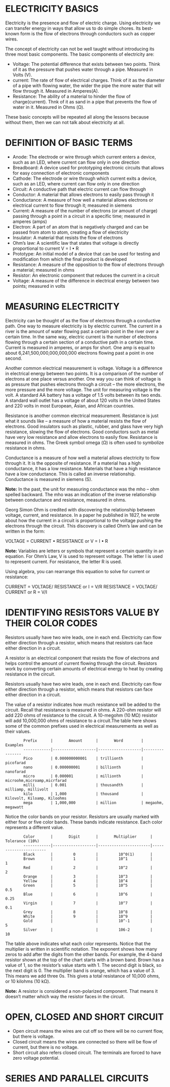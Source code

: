 # ELECTRICITY BASICS
Electricity is the presence and flow of electric charge. Using electricity we can transfer energy in ways that allow us to do simple chores. Its best-known form is the flow of electrons through conductors such as copper wires.

The concept of electricity can not be well taught without introducing its three most basic components. The basic components of electricity are:
- Voltage: The potential difference that exists between two points. Think of it as the pressure that pushes water through a pipe. Measured in Volts (V).
- current: The rate of flow of electrical charges. Think of it as the diameter of a pipe with flowing water, the wider the pipe the more water that will flow through it. Measured in Amperes(A).
- Resistance: The ability of a material to hinder the flow of charge(current). Thnk of it as sand in a pipe that prevents the flow of water in it. Measured in Ohms (Ω).

These basic concepts will be repeated all along the lessons because without them, then we can not talk about electricity at all.

# DEFINITION OF BASIC TERMS
- Anode: The electrode or wire through which current enters a device, such as an LED, where current can flow only in one direction
- Breadboard: A device used for prototyping electronic circuits that allows for easy connection of electronic components
- Cathode: The electrode or wire through which current exits a device, such as an LED, where current can flow only in one direction
- Circuit: A conductive path that electric current can flow through
- Conductor: A material that allows electrons to easily pass through it
- Conductance: A measure of how well a material allows electrons or electrical current to flow through it; measured in siemens
- Current: A measure of the number of electrons (or amount of charge) passing through a point in a circuit in a specific time; measured in amperes (amps)
- Electron: A part of an atom that is negatively charged and can be passed from atom to atom, creating a flow of electricity
- Insulator: A material that resists the flow of electrons
- Ohm’s law: A scientific law that states that voltage is directly proportional to current V = I • R
- Prototype: An initial model of a device that can be used for testing and modification from which the final product is developed
- Resistance: A measure of the opposition to the flow of electrons through a material; measured in ohms
- Resistor: An electronic component that reduces the current in a circuit
- Voltage: A measure of the difference in electrical energy between two points; measured in volts

# MEASURING ELECTRICITY
Electricity can be thought of as the flow of electrons through a conductive path. One way to measure electricity is by electric current. The current in a river is the amount of water flowing past a certain point in the river over a certain time. In the same way, electric current is the number of electrons flowing through a certain section of a conductive path in a certain time. Current is measured in amperes, or amps for short. One amp is equal to about 6,241,500,000,000,000,000 electrons flowing past a point in one second.

Another common electrical measurement is voltage. Voltage is a difference in electrical energy between two points. It is a comparison of the number of electrons at one place versus another. One way you can think of voltage is as pressure that pushes electrons through a circuit – the more electrons, the more pressure and the more voltage. The unit for measuring voltage is the volt. A standard AA battery has a voltage of 1.5 volts between its two ends. A standard wall outlet has a voltage of about 120 volts in the United States and 220 volts in most European, Asian, and African countries.

Resistance is another common electrical measurement. Resistance is just what it sounds like – a measure of how a material resists the flow of electrons. Good insulators such as plastic, rubber, and glass have very high resistance, slowing the flow of electrons. Good conductors such as metal have very low resistance and allow electrons to easily flow. Resistance is measured in ohms. The Greek symbol omega (Ω) is often used to symbolize resistance in ohms.

Conductance is a measure of how well a material allows electricity to flow through it. It is the opposite of resistance. If a material has a high conductance, it has a low resistance. Materials that have a high resistance have a low conductance. This is called an inverse relationship. Conductance is measured in siemens (S).

**Note:** In the past, the unit for measuring conductance was the mho – ohm spelled backward. The mho was an indication of the inverse relationship between conductance and resistance, measured in ohms.

Georg Simon Ohm is credited with discovering the relationship between voltage, current, and resistance. In a paper he published in 1827, he wrote about how the current in a circuit is proportional to the voltage pushing the electrons through the circuit. This discovery is called Ohm’s law and can be written in the form:

VOLTAGE = CURRENT • RESISTANCE
or
V = I • R

**Note:** Variables are letters or symbols that represent a certain quantity in an equation. For Ohm’s Law, V is used to represent voltage. The letter I is used to represent current. For resistance, the letter R is used.

Using algebra, you can rearrange this equation to solve for current or resistance:

CURRENT = VOLTAGE/ RESISTANCE or I = V/R
RESISTANCE = VOLTAGE/ CURRENT or R = V/I

# IDENTIFYING RESISTORS VALUE BY THEIR COLOR CODES

Resistors usually have two wire leads, one in each end. Electricity can flow either direction through a resistor, which means that resistors can face either direction in a circuit.

A resistor is an electrical component that resists the flow of electrons and helps control the amount of current flowing through the circuit. Resistors work by converting certain amounts of electrical energy to heat by creating resistance in the circuit.

Resistors usually have two wire leads, one in each end. Electricity can flow either direction through a resistor, which means that resistors can face either direction in a circuit.

The value of a resistor indicates how much resistance will be added to the circuit. Recall that resistance is measured in ohms. A 220-ohm resistor will add 220 ohms of resistance to the circuit. A 10-megohm (10 MΩ) resistor will add 10,000,000 ohms of resistance to a circuit.The table here shows some of the common prefixes used in electrical measurements as well as their values.


            Prefix      |       Amount      |       Word        |       Examples        
            ------------|-------------------|-------------------|----------------
            Pico        | 0.000000000001    | trillionth        | picofarad
            nano        | 0.000000001       | billionth         | nanofarad
            micro       | 0.000001          | millionth         | microohm,microamp,micrfarad
            milli       | 0.001             | thousandth        | milliamp, millivolt
            kilo        | 1,000             | thousand          | Kilovolt, Kiloamp, Kiloohms
            mega        | 1,000,000         | million           | megaohm, megawatt


Notice the color bands on your resistor. Resistors are usually marked with either four or five color bands. These bands indicate resistance. Each color represents a different value.

            Color       |       Digit       |       Multiplier      |       Tolerance (10%)
            ------------|-------------------|-----------------------|-----------------------
            Black       |         0         |         10^0(1)       |
            Brown       |         1         |         10^1          |           1
            Red         |         2         |         10^2          |           2
            Orange      |         3         |         10^3          |
            Yellow      |         4         |         10^4          |
            Green       |         5         |         10^5          |           0.5
            Blue        |         6         |         10^6          |           0.25
            Virgin      |         7         |         10^7          |           0.1
            Grey        |         8         |         10^8          |
            White       |         9         |         10^9          |
            Gold        |                   |         10^-1         |           5
            Silver      |                   |         106-2         |           10


The table above indicates what each color represents. Notice that the multiplier is written in scientific notation. The exponent shows how many zeros to add after the digits from the other bands. For example, the 4-band resistor shown at the top of the chart starts with a brown band. Brown has a value of 1, so the resistor’s value starts with 1. The second digit is black, so the next digit is 0. The multiplier band is orange, which has a value of 3. This means we add three 0s. This gives a total resistance of 10,000 ohms, or 10 kilohms (10 kΩ).

**Note:** A resistor is considered a non-polarized component. That means it doesn’t matter which way the resistor faces in the circuit.

# OPEN, CLOSED AND SHORT CIRCUIT
-  Open circuit means the wires are cut off so there will be no current flow, but there is voltage.
-  Closed circuit means the wires are connected so there will be flow of current, but there is no voltage.
-  Short circuit also refers closed circuit. The terminals are forced to have zero voltage potential.
 
# SERIES AND PARALLEL CIRCUITS
